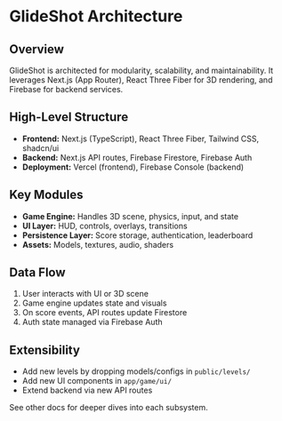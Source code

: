 # GlideShot Architecture

## Overview
GlideShot is architected for modularity, scalability, and maintainability. It leverages Next.js (App Router), React Three Fiber for 3D rendering, and Firebase for backend services.

## High-Level Structure
- **Frontend:** Next.js (TypeScript), React Three Fiber, Tailwind CSS, shadcn/ui
- **Backend:** Next.js API routes, Firebase Firestore, Firebase Auth
- **Deployment:** Vercel (frontend), Firebase Console (backend)

## Key Modules
- **Game Engine:** Handles 3D scene, physics, input, and state
- **UI Layer:** HUD, controls, overlays, transitions
- **Persistence Layer:** Score storage, authentication, leaderboard
- **Assets:** Models, textures, audio, shaders

## Data Flow
1. User interacts with UI or 3D scene
2. Game engine updates state and visuals
3. On score events, API routes update Firestore
4. Auth state managed via Firebase Auth

## Extensibility
- Add new levels by dropping models/configs in `public/levels/`
- Add new UI components in `app/game/ui/`
- Extend backend via new API routes

See other docs for deeper dives into each subsystem.
